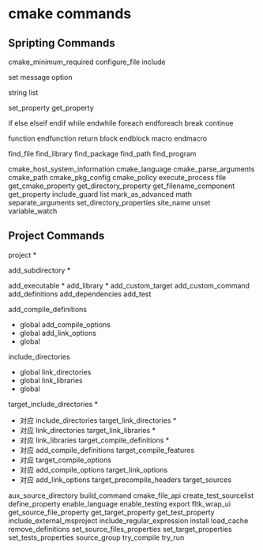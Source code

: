 # cmake commands

## Spripting Commands

cmake_minimum_required
configure_file
include

set
message
option

string
list

set_property
get_property

if
else
elseif
endif
while
endwhile
foreach
endforeach
break
continue

function
endfunction
return
block
endblock
macro
endmacro


find_file
find_library
find_package
find_path
find_program


cmake_host_system_information
cmake_language
cmake_parse_arguments
cmake_path
cmake_pkg_config
cmake_policy
execute_process
file
get_cmake_property
get_directory_property
get_filename_component
get_property
include_guard
list
mark_as_advanced
math
separate_arguments
set_directory_properties
site_name
unset
variable_watch


## Project Commands
project *

add_subdirectory *



add_executable *
add_library *
add_custom_target
add_custom_command
add_definitions
add_dependencies
add_test

add_compile_definitions
- global
add_compile_options
- global
add_link_options
- global

include_directories
- global
link_directories
- global
link_libraries
- global


target_include_directories *
- 对应 include_directories
target_link_directories *
- 对应 link_directories
target_link_libraries *
- 对应 link_libraries
target_compile_definitions *
- 对应 add_compile_definitions
target_compile_features
- 对应 
target_compile_options
- 对应 add_compile_options
target_link_options
- 对应 add_link_options
target_precompile_headers
target_sources




aux_source_directory
build_command
cmake_file_api
create_test_sourcelist
define_property
enable_language
enable_testing
export
fltk_wrap_ui
get_source_file_property
get_target_property
get_test_property
include_external_msproject
include_regular_expression
install
load_cache
remove_definitions
set_source_files_properties
set_target_properties
set_tests_properties
source_group
try_compile
try_run